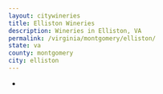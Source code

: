 ```yaml
---
layout: citywineries
title: Elliston Wineries
description: Wineries in Elliston, VA
permalink: /virginia/montgomery/elliston/
state: va
county: montgomery
city: elliston
---
```

-
